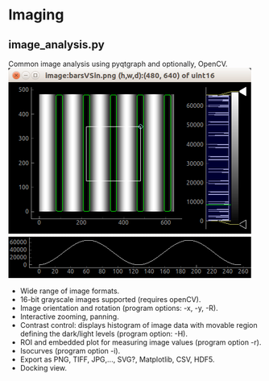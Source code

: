 # Imaging
## image_analysis.py
Common image analysis using pyqtgraph and optionally, OpenCV.
![](screenShot_barsVSin.png)
- Wide range of image formats.
- 16-bit grayscale images supported (requires openCV).
- Image orientation and rotation (program options: -x, -y, -R).
- Interactive zooming, panning.
- Contrast control: displays histogram of image data with movable region defining the dark/light levels (program option: -H).
- ROI and embedded plot for measuring image values (program option -r).
- Isocurves (program option -i).
- Export as PNG, TIFF, JPG,..., SVG?, Matplotlib, CSV, HDF5.
- Docking view.

